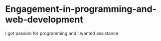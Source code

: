 # Engagement-in-programming-and-web-development
I got passion for programming and I wanted assistance 
